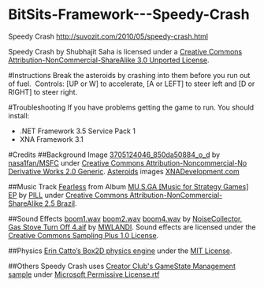 BitSits-Framework---Speedy-Crash
================================

Speedy Crash http://suvozit.com/2010/05/speedy-crash.html

Speedy Crash by Shubhajit Saha is licensed under a [Creative Commons Attribution-NonCommercial-ShareAlike 3.0 Unported License](http://creativecommons.org/licenses/by-nc-sa/3.0/).

#Instructions
Break the asteroids by crashing into them before you run out of fuel.  Controls: [UP or W] to accelerate, [A or LEFT] to steer left and [D or RIGHT] to steer right.

#Troubleshooting
If you have problems getting the game to run. You should install:
  * .NET Framework 3.5 Service Pack 1
  * XNA Framework 3.1

#Credits
##Background Image
[3705124046_850da50884_o_d](http://www.flickr.com/photos/28634332@N05/3705124046/) by [nasa1fan/MSFC](http://www.flickr.com/photos/28634332@N05/) under [Creative Commons Attribution-Noncommercial-No Derivative Works 2.0 Generic](http://creativecommons.org/licenses/by-nc/2.0/).
[Asteroids](http://www.xnadevelopment.com/sprites/images/Asteroids.png) images [XNADevelopment.com](http://www.xnadevelopment.com/)

##Music
Track [Fearless](http://www.jamendo.com/en/track/106471) from Album [MU.S.GA [Music for Strategy Games] EP](http://www.jamendo.com/en/album/12751) by [PILL](http://www.jamendo.com/en/artist/PILL_%282%29) under [Creative Commons Attribution-NonCommercial-ShareAlike 2.5 Brazil](http://creativecommons.org/licenses/by-nc-sa/2.5/br/).

##Sound Effects
[boom1.wav](http://www.freesound.org/samplesViewSingle.php?id=6719) [boom2.wav](http://www.freesound.org/samplesViewSingle.php?id=6720) [boom4.wav](http://www.freesound.org/samplesViewSingle.php?id=6722) by [NoiseCollector](http://www.freesound.org/usersViewSingle.php?id=4948), [Gas Stove Turn Off 4.aif](http://www.freesound.org/samplesViewSingle.php?id=85839) by [MWLANDI](http://www.freesound.org/usersViewSingle.php?id=1265619).
Sound effects are licensed under the [Creative Commons Sampling Plus 1.0 License](http://creativecommons.org/licenses/sampling+/1.0/).

##Physics
[Erin Catto’s Box2D physics engine](http://www.box2d.org/) under the [MIT License](http://www.opensource.org/licenses/mit-license.php).

##Others
Speedy Crash uses [Creator Club's GameState Management sample](http://creators.xna.com/en-US/samples/gamestatemanagement) under [Microsoft Permissive License.rtf](http://creators.xna.com/downloads/?id=15)
